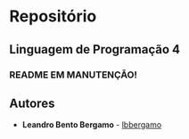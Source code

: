 # Repositório 
## Linguagem de Programação 4

### **README EM MANUTENÇÃO!**

## Autores
* **Leandro Bento Bergamo** - [lbbergamo](https://github.com/lbbergamo/)
